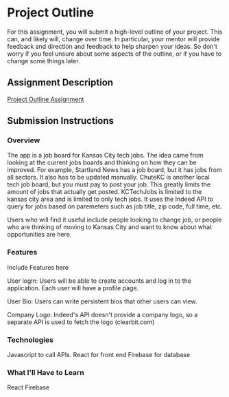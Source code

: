 # Project Outline
For this assignment, you will submit a high-level outline of your project. This can, and likely will, change over time. In particular, your mentor will provide feedback and direction and feedback to help sharpen your ideas. So don't worry if you feel unsure about some aspects of the outline, or if you have to change some things later.

## Assignment Description
[Project Outline Assignment](https://education.launchcode.org/liftoff/assignments/project-outline/)

## Submission Instructions

### Overview

The app is a job board for Kansas City tech jobs. The idea came from looking at the current jobs boards and thinking on how they can be improved. For example, Startland News has a job board, but it has jobs from all sectors. It also has to be updated manually. ChuteKC is another local tech job board, but you must pay to post your job. This greatly limits the amount of jobs that actually get posted. KCTechJobs is limited to the kansas city area and is limited to only tech jobs. It uses the Indeed API to query for jobs based on paremeters such as job title, zip code, full time, etc.

Users who will find it useful include people looking to change job, or people who are thinking of moving to Kansas City and want to know about what opportunities are here.

### Features
Include Features here

User login: Users will be able to create accounts and log in to the application. Each user will have a profile page.

User Bio: Users can write persistent bios that other users can view.

Company Logo: Indeed's API doesn't provide a company logo, so a separate API is used to fetch the logo (clearbit.com)


### Technologies

Javascript to call APIs. 
React for front end
Firebase for database

### What I'll Have to Learn
React
Firebase
